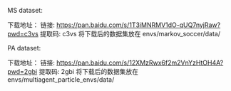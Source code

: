 MS dataset: 

下载地址：
链接: https://pan.baidu.com/s/1T3iMNRMV1dO-qUQ7nyjRaw?pwd=c3vs 提取码: c3vs
将下载后的数据集放在
envs/markov_soccer/data/

PA dataset:

下载地址：
链接: https://pan.baidu.com/s/12XMzRwx6f2m2VnYzHtOH4A?pwd=2gbi 提取码: 2gbi
将下载后的数据集放在
envs/multiagent_particle_envs/data/
